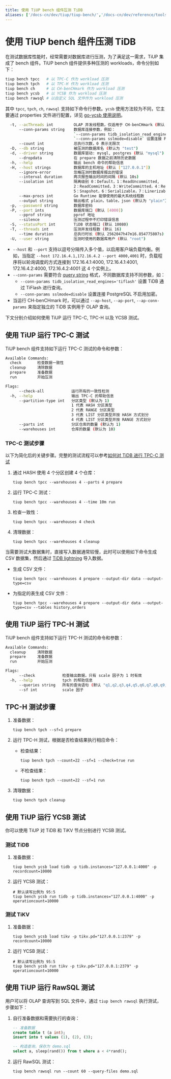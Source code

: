 ```yaml
---
title: 使用 TiUP bench 组件压测 TiDB
aliases: ['/docs-cn/dev/tiup/tiup-bench/','/docs-cn/dev/reference/tools/tiup/bench/']
---
```


# 使用 TiUP bench 组件压测 TiDB

在测试数据库性能时，经常需要对数据库进行压测，为了满足这一需求，TiUP 集成了 bench 组件。TiUP bench 组件提供多种压测的 workloads，命令分别如下：

```bash
tiup bench tpcc   # 以 TPC-C 作为 workload 压测
tiup bench tpch   # 以 TPC-H 作为 workload 压测
tiup bench ch     # 以 CH-benCHmark 作为 workload 压测
tiup bench ycsb   # 以 YCSB 作为 workload 压测
tiup bench rawsql # 以自定义 SQL 文件作为 workload 压测
```

其中 `tpcc`, `tpch`, `ch`, `rawsql` 支持如下命令行参数。`ycsb` 使用方法较为不同，它主要通过 properties 文件进行配置，详见 [go-ycsb 使用说明](https://github.com/pingcap/go-ycsb#usage)。

```bash
  -t, --acThreads int         OLAP 并发线程数，仅适用于 CH-benCHmark (默认 1)
      --conn-params string    数据库连接参数，例如：
                              `--conn-params tidb_isolation_read_engines='tiflash'` 设置 TiDB 通过 TiFlash 进行查询
                              `--conn-params sslmode=disable` 设置连接 PostgreSQL 不启用加密
      --count int             总执行次数，0 表示无限次
  -D, --db string             被压测的数据库名 (默认为 "test")
  -d, --driver string         数据库驱动: mysql, postgres (默认 "mysql")
      --dropdata              在 prepare 数据之前清除历史数据
  -h, --help                  输出 bench 命令的帮助信息
  -H, --host strings          数据库的主机地址 (默认 ["127.0.0.1"])
      --ignore-error          忽略压测时数据库报出的错误
      --interval duration     两次报告输出时间的间隔 (默认 10s)
      --isolation int         隔离级别 0：Default，1：ReadUncommitted,
                              2：ReadCommitted，3：WriteCommitted，4：RepeatableRead，
                              5：Snapshot，6：Serializable，7：Linerizable
      --max-procs int         Go Runtime 能够使用的最大系统线程数
      --output string         输出格式 plain，table，json (默认为 "plain")
  -p, --password string       数据库密码
  -P, --port ints             数据库端口 (默认 [4000])
      --pprof string          pprof 地址
      --silence               压测过程中不打印错误信息
  -S, --statusPort int        TiDB 状态端口 (默认 10080)
  -T, --threads int           压测并发线程数 (默认 16)
      --time duration         总执行时长 (默认 2562047h47m16.854775807s)
  -U, --user string           压测时使用的数据库用户 (默认 "root")
```

- `--host` 和 `--port` 支持以逗号分隔传入多个值，以启用客户端负载均衡。例如，当指定 `--host 172.16.4.1,172.16.4.2 --port 4000,4001` 时，负载程序将以轮询调度的方式连接到 172.16.4.1:4000, 172.16.4.1:4001, 172.16.4.2:4000, 172.16.4.2:4001 这 4 个实例上。
- `--conn-params` 需要符合 [query string](https://en.wikipedia.org/wiki/Query_string) 格式，不同数据库支持不同参数，如：
    - `--conn-params tidb_isolation_read_engines='tiflash'` 设置 TiDB 通过 TiFlash 进行查询。
    - `--conn-params sslmode=disable` 设置连接 PostgreSQL 不启用加密。
- 当运行 CH-benCHmark 时，可以通过 `--ap-host`, `--ap-port`, `--ap-conn-params` 来指定独立的 TiDB 实例用于 OLAP 查询。

下文分别介绍如何使用 TiUP 运行 TPC-C, TPC-H 以及 YCSB 测试。

## 使用 TiUP 运行 TPC-C 测试

TiUP bench 组件支持如下运行 TPC-C 测试的命令和参数：

```bash
Available Commands:
  check       检查数据一致性
  cleanup     清除数据
  prepare     准备数据
  run         开始压测

Flags:
      --check-all            运行所有的一致性检测
  -h, --help                 输出 TPC-C 的帮助信息
      --partition-type int   分区类型 (默认为 1)
                             1 代表 HASH 分区类型
                             2 代表 RANGE 分区类型
                             3 代表 LIST 分区类型并按 HASH 方式划分
                             4 代表 LIST 分区类型并按 RANGE 方式划分
      --parts int            分区仓库的数量 (默认为 1)
      --warehouses int       仓库的数量 (默认为 10)
```

### TPC-C 测试步骤

以下为简化后的关键步骤。完整的测试流程可以参考[如何对 TiDB 进行 TPC-C 测试](/benchmark/benchmark-tidb-using-tpcc.md)

1. 通过 HASH 使用 4 个分区创建 4 个仓库：

    ```shell
    tiup bench tpcc --warehouses 4 --parts 4 prepare
    ```

2. 运行 TPC-C 测试：

    ```shell
    tiup bench tpcc --warehouses 4 --time 10m run
    ```

3. 检查一致性：

    ```shell
    tiup bench tpcc --warehouses 4 check
    ```

4. 清理数据：

    ```shell
    tiup bench tpcc --warehouses 4 cleanup
    ```

当需要测试大数据集时，直接写入数据通常较慢，此时可以使用如下命令生成 CSV 数据集，然后通过 [TiDB lightning](/tidb-lightning/tidb-lightning-overview.md) 导入数据。

- 生成 CSV 文件：

  ```shell
  tiup bench tpcc --warehouses 4 prepare --output-dir data --output-type=csv
  ```

- 为指定的表生成 CSV 文件：

  ```shell
  tiup bench tpcc --warehouses 4 prepare --output-dir data --output-type=csv --tables history,orders
  ```

## 使用 TiUP 运行 TPC-H 测试

TiUP bench 组件支持如下运行 TPC-H 测试的命令和参数：

```bash
Available Commands:
  cleanup     清除数据
  prepare     准备数据
  run         开始压测

Flags:
      --check            检查输出数据，只有 scale 因子为 1 时有效
  -h, --help             tpch 的帮助信息
      --queries string   所有的查询语句 (默认 "q1,q2,q3,q4,q5,q6,q7,q8,q9,q10,q11,q12,q13,q14,q15,q16,q17,q18,q19,q20,q21,q22")
      --sf int           scale 因子
```

## TPC-H 测试步骤

1. 准备数据：

    ```shell
    tiup bench tpch --sf=1 prepare
    ```

2. 运行 TPC-H 测试，根据是否检查结果执行相应命令：

    - 检查结果：

        ```shell
        tiup bench tpch --count=22 --sf=1 --check=true run
        ```

    - 不检查结果：

        ```shell
        tiup bench tpch --count=22 --sf=1 run
        ```

3. 清理数据：

    ```shell
    tiup bench tpch cleanup
    ```

## 使用 TiUP 运行 YCSB 测试

你可以使用 TiUP 对 TiDB 和 TiKV 节点分别进行 YCSB 测试。

### 测试 TiDB

1. 准备数据：

    ```shell
    tiup bench ycsb load tidb -p tidb.instances="127.0.0.1:4000" -p recordcount=10000
    ```

2. 运行 YCSB 测试：

    ```shell
    # 默认读写比例为 95:5
    tiup bench ycsb run tidb -p tidb.instances="127.0.0.1:4000" -p operationcount=10000
    ```

### 测试 TiKV

1. 准备数据：

    ```shell
    tiup bench ycsb load tikv -p tikv.pd="127.0.0.1:2379" -p recordcount=10000
    ```

2. 运行 YCSB 测试：

    ```shell
    # 默认读写比例为 95:5
    tiup bench ycsb run tikv -p tikv.pd="127.0.0.1:2379" -p operationcount=10000
    ```

## 使用 TiUP 运行 RawSQL 测试

用户可以将 OLAP 查询写到 SQL 文件中，通过 `tiup bench rawsql` 执行测试，步骤如下：

1. 自行准备数据和需要执行的查询：

    ```sql
    -- 准备数据
    create table t (a int);
    insert into t values (1), (2), (3);

    -- 构造查询，保存为 demo.sql
    select a, sleep(rand()) from t where a < 4*rand();
    ```

2. 运行 RawSQL 测试：

   ```shell
   tiup bench rawsql run --count 60 --query-files demo.sql
   ```

